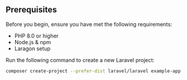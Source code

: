 ## Prerequisites
Before you begin, ensure you have met the following requirements:
- PHP 8.0 or higher
- Node.js & npm
- Laragon setup

Run the following command to create a new Laravel project:
   ```bash
   composer create-project --prefer-dist laravel/laravel example-app





